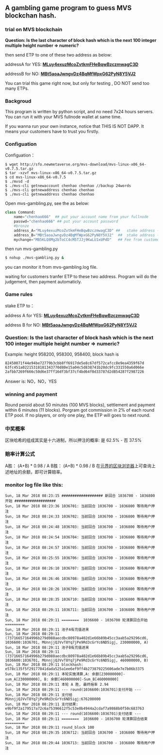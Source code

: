 A gambling game program to guess MVS blockchan hash.
----------------

### trial on MVS blockchain

**Question: Is the last character of block hash which is the next 100 integer multiple height number => numeric?**

then send ETP to one of these two address as below:

addressA for YES: [**MLuy4exuzMcoZvtkmFHeBqwBzczmwagC3D**](https://explorer.mvs.org/#!/adr/MLuy4exuzMcoZvtkmFHeBqwBzczmwagC3D)

addressB for NO: [**MBt5aoaJwngvDz4BqMfWpxG62PyN8Y5VJ2**](https://explorer.mvs.org/#!/adr/MBt5aoaJwngvDz4BqMfWpxG62PyN8Y5VJ2)

You can trial this game right now, but only for testing , DO NOT send too many ETPs.

### Backgroud
This program is written by python script, and no need 7x24 hours servers.
You can run it with your MVS fullnode wallet at same time.

If you wanna run your own instance, notice that THIS IS NOT DAPP.
It means your customers have to trust you firstly.

### Configuation

Configuation：
```
$ wget http://sfo.newmetaverse.org/mvs-download/mvs-linux-x86_64-v0.7.5.tar.gz
$ tar -xzvf mvs-linux-x86_64-v0.7.5.tar.gz
$ cd mvs-linux-x86_64-v0.7.5
$ ./mvsd -d
$ ./mvs-cli getnewaccount chenhao chenhao //backup 24words
$ ./mvs-cli getnewaddress chenhao chenhao
$ ./mvs-cli getnewaddress chenhao chenhao
```

Open mvs-gambling.py, see the as below:
```python
class Command:
    name="chenhao666"  ## put your account name from your fullnode
    passwd="chenhao666" ## put your account password
    #bronze
    address_A="MLuy4exuzMcoZvtkmFHeBqwBzczmwagC3D" ##   stake address - A for YES
    address_B="MBt5aoaJwngvDz4BqMfWpxG62PyN8Y5VJ2"  ##  stake address - B for NO
    mychange="MB5KLQ8Mg2bToCC4cM5TJJj9KwLU1xUPdD"   ## Fee from customers
```

then run mvs-gambling.py
```bash
$ nohup ./mvs-gambling.py &
```
you can monitor it from mvs-gambling.log file.

waiting for customers tranfer ETP to these two address.
Program will do the judgement, then payment automaticly.

### Game rules

stake ETP to：

address A for YES: [**MLuy4exuzMcoZvtkmFHeBqwBzczmwagC3D**](http://mymvs.info/address/MLuy4exuzMcoZvtkmFHeBqwBzczmwagC3D)

address B for NO: [**MBt5aoaJwngvDz4BqMfWpxG62PyN8Y5VJ2**](http://mymvs.info/address/MBt5aoaJwngvDz4BqMfWpxG62PyN8Y5VJ2)

### Question: Is the last character of block hash which is the next 100 integer multiple height number => numeric?

Example:
height 958200, 958300, 958400, block hash is
```
82450071f44e94be72779b3cbb8ff6917de5e8c67df572cafcc8e9ea4359f67d
63fc451a02215318181343770d80e15a04c5d838741b20dc9fc331550a6d066e
2afbb7269f666c50d6e37ff16df3bf37cf4bd64f0d33787d2d854287f2987226
```
Answer is: NO，NO，YES

### winning and payment
Round peroid about 50 minutes (100 MVS blocks), settlement and payment within 6 minutes (11 blocks).
Porgram got commission in 2% of each round ETP pool.
If no players, or only one play, the ETP will goes to next round.

### 中奖概率
区块哈希的组成其实是十六进制，所以押注的概率:
是 62.5% - 否 37.5%

### 赔率计算公式
A胜：  (A+B) * 0.98 / A
B胜：  (A+B) * 0.98 / B
在[元界的区块浏览器](http://mymvs.info)上可查询上述地址的余额，即可计算赔率。


### monitor log file like this:

```
Sun, 18 Mar 2018 08:23:15 ################### 新回合 1036700 - 1036800 开始 ###################
Sun, 18 Mar 2018 08:23:36 1036701: 当前回合 1036700 - 1036800 等待用户押注
Sun, 18 Mar 2018 08:24:33 1036702: 当前回合 1036700 - 1036800 等待用户押注
Sun, 18 Mar 2018 08:24:48 1036703: 当前回合 1036700 - 1036800 等待用户押注
Sun, 18 Mar 2018 08:24:54 1036704: 当前回合 1036700 - 1036800 等待用户押注
Sun, 18 Mar 2018 08:24:57 1036705: 当前回合 1036700 - 1036800 等待用户押注
Sun, 18 Mar 2018 08:25:55 1036706: 当前回合 1036700 - 1036800 等待用户押注
Sun, 18 Mar 2018 08:26:10 1036707: 当前回合 1036700 - 1036800 等待用户押注
Sun, 18 Mar 2018 08:26:46 1036708: 当前回合 1036700 - 1036800 等待用户押注
Sun, 18 Mar 2018 08:28:26 1036709: 当前回合 1036700 - 1036800 等待用户押注
Sun, 18 Mar 2018 08:28:35 1036710: 当前回合 1036700 - 1036800 等待用户押注
Sun, 18 Mar 2018 08:29:11 1036711: 当前回合 1036700 - 1036800 等待用户押注
Sun, 18 Mar 2018 08:29:11 ========  1036600 - 1036700 轮清算回合开始 =========
Sun, 18 Mar 2018 08:29:11 池子A有充值进来
Sun, 18 Mar 2018 08:29:11 (73716657164996b279d088aecdbc80978a402d1e66b89b45cc3aab5a29296cd6, 1036600:1036701, MUnnjjQJVvT8Yq7jPe9Rd3cGrYc6ND5igj, 230000000, A)
Sun, 18 Mar 2018 08:29:11 池子B有充值进来
Sun, 18 Mar 2018 08:29:11 (73716657164996b279d088aecdbc80978a402d1e66b89b45cc3aab5a29296cd6, 1036600:1036701, MUnnjjQJVvT8Yq7jPe9Rd3cGrYc6ND5igj, 460000000, B)
Sun, 18 Mar 2018 08:29:11 blockhash: e578c135f5f29177041dada525a1ee6ef9ff4b273879225606ade7e7b06b3375
Sun, 18 Mar 2018 08:29:11 本轮实施清算,A: 余额[230000000]-sum_A[230000000], B: 余额[460000000]-Sum_B[460000000]
Sun, 18 Mar 2018 08:29:11 本轮 A 胜, 最终赔率 2.94
Sun, 18 Mar 2018 08:29:11 --- round(1036600:1036701)支付开始 ---
Sun, 18 Mar 2018 08:29:11 支付给 MUnnjjQJVvT8Yq7jPe9Rd3cGrYc6ND5igj:676200000
Sun, 18 Mar 2018 08:29:11 支付结果: e9bf9f2a179517a72c6a75396612f5c53e0b4944a2cdaf7a9868b0f50c683763
Sun, 18 Mar 2018 08:29:11 --- round(1036600:1036701)支付结束 ---
Sun, 18 Mar 2018 08:29:11 ========  1036600 - 1036700 轮清算回合结束 =========
Sun, 18 Mar 2018 08:29:11 round_block 100
Sun, 18 Mar 2018 08:29:35 1036712: 当前回合 1036700 - 1036800 等待用户押注
Sun, 18 Mar 2018 08:29:44 1036713: 当前回合 1036700 - 1036800 等待用户押注
```
